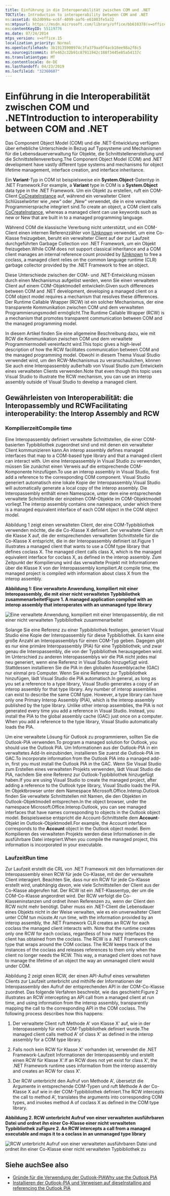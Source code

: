 ```yaml
---
title: Einführung in die Interoperabilität zwischen COM und .NET
TOCTitle: Introduction to interoperability between COM and .NET
ms:assetid: 6b2d099a-ec6f-4099-aaf6-e61003fe5a32
ms:mtpsurl: https://msdn.microsoft.com/library/office/bb610378(v=office.15)
ms:contentKeyID: 55119776
ms.date: 07/24/2014
mtps_version: v=office.15
localization_priority: Normal
ms.openlocfilehash: 3b19135900974c3fa379aa9f4acb18ee98a2f8c5
ms.sourcegitcommit: 8fe462c32b91c87911942c188f3445e85a54137c
ms.translationtype: MT
ms.contentlocale: de-DE
ms.lasthandoff: 04/23/2019
ms.locfileid: "32360607"
---
```

# <a name="introduction-to-interoperability-between-com-and-net"></a><span data-ttu-id="54cda-102">Einführung in die Interoperabilität zwischen COM und .NET</span><span class="sxs-lookup"><span data-stu-id="54cda-102">Introduction to interoperability between COM and .NET</span></span>

<span data-ttu-id="54cda-103">Das Component Object Model (COM) und die .NET-Entwicklung verfügen über erhebliche Unterschiede in Bezug auf Typsysteme und Mechanismen für die Lebensdauerverwaltung für Objekte, die Schnittstellenerstellung und die Schnittstellenvererbung.</span><span class="sxs-lookup"><span data-stu-id="54cda-103">The Component Object Model (COM) and .NET development have vastly different type systems and mechanisms for object lifetime management, interface creation, and interface inheritance.</span></span> 

<span data-ttu-id="54cda-104">Ein **Variant**-Typ in COM ist beispielsweise ein **System.Object**-Datentyp in .NET Framework.</span><span class="sxs-lookup"><span data-stu-id="54cda-104">For example, a **Variant** type in COM is a **System.Object** data type in the .NET Framework.</span></span> <span data-ttu-id="54cda-105">Um ein Objekt zu erstellen, ruft ein COM-Client [CoCreateInstance](https://docs.microsoft.com/windows/desktop/api/combaseapi/nf-combaseapi-cocreateinstance) auf, während ein verwalteter Client Schlüsselwörter wie „new“ oder „New“ verwendet, die in eine verwaltete Programmiersprache integriert sind.</span><span class="sxs-lookup"><span data-stu-id="54cda-105">To create an object, a COM client calls [CoCreateInstance](https://docs.microsoft.com/windows/desktop/api/combaseapi/nf-combaseapi-cocreateinstance), whereas a managed client can use keywords such as new or New that are built in to a managed programming language.</span></span> 

<span data-ttu-id="54cda-106">Während COM die klassische Vererbung nicht unterstützt, und ein COM-Client einen internen Referenzzähler von [IUnknown](https://docs.microsoft.com/windows/desktop/api/unknwn/nn-unknwn-iunknown) verwendet, um eine Co-Klasse freizugeben, beruht ein verwalteter Client auf der zur Laufzeit durchgeführten Garbage Collection von .NET Framework, um ein Objekt freizugeben.</span><span class="sxs-lookup"><span data-stu-id="54cda-106">While COM does not support classical inheritance and a COM client manages an internal reference count provided by [IUnknown](https://docs.microsoft.com/windows/desktop/api/unknwn/nn-unknwn-iunknown) to free a coclass, a managed client relies on the common language runtime (CLR) garbage collector provided by the .NET Framework to free an object.</span></span> 

<span data-ttu-id="54cda-107">Diese Unterschiede zwischen der COM- und .NET-Entwicklung müssen durch einen Mechanismus aufgelöst werden, wenn Sie einen verwalteten Client auf einem COM-Objektmodell entwickeln.</span><span class="sxs-lookup"><span data-stu-id="54cda-107">Given such differences between COM and .NET development, developing a managed client on a COM object model requires a mechanism that resolves these differences.</span></span> <span data-ttu-id="54cda-108">Der Runtime Callable Wrapper (RCW) ist ein solcher Mechanismus, der eine transparente Kommunikation zwischen COM und dem verwalteten Programmierungsmodell ermöglicht.</span><span class="sxs-lookup"><span data-stu-id="54cda-108">The Runtime Callable Wrapper (RCW) is a mechanism that promotes transparent communication between COM and the managed programming model.</span></span>

<span data-ttu-id="54cda-109">In diesem Artikel finden Sie eine allgemeine Beschreibung dazu, wie mit RCW die Kommunikation zwischen COM und dem verwaltete Programmiermodell vereinfacht wird.</span><span class="sxs-lookup"><span data-stu-id="54cda-109">This topic gives a high-level description of how the RCW facilitates communication between COM and the managed programming model.</span></span> <span data-ttu-id="54cda-110">Obwohl in diesem Thema Visual Studio verwendet wird, um den RCW-Mechanismus zu veranschaulichen, können Sie auch eine Interopassembly außerhalb von Visual Studio zum Entwickeln eines verwalteten Clients verwenden.</span><span class="sxs-lookup"><span data-stu-id="54cda-110">Note that even though this topic uses Visual Studio to illustrate the RCW mechanism, you can use an interop assembly outside of Visual Studio to develop a managed client.</span></span>

## <a name="facilitating-interoperability-the-interop-assembly-and-rcw"></a><span data-ttu-id="54cda-111">Gewährleisten von Interoperabilität: die Interopassembly und RCW</span><span class="sxs-lookup"><span data-stu-id="54cda-111">Facilitating interoperability: the Interop Assembly and RCW</span></span>

### <a name="compile-time"></a><span data-ttu-id="54cda-112">Kompilierzeit</span><span class="sxs-lookup"><span data-stu-id="54cda-112">Compile time</span></span>

<span data-ttu-id="54cda-113">Eine Interopassembly definiert verwaltete Schnittstellen, die einer COM-basierten Typbibliothek zugeordnet sind und mit denen ein verwalteter Client kommunizieren kann.</span><span class="sxs-lookup"><span data-stu-id="54cda-113">An interop assembly defines managed interfaces that map to a COM-based type library and that a managed client can interact with.</span></span> <span data-ttu-id="54cda-114">Um eine Interopassembly in Visual Studio zu verwenden, müssen Sie zunächst einen Verweis auf die entsprechende COM-Komponente hinzufügen.</span><span class="sxs-lookup"><span data-stu-id="54cda-114">To use an interop assembly in Visual Studio, first add a reference to the corresponding COM component.</span></span> <span data-ttu-id="54cda-115">Visual Studio generiert automatisch eine lokale Kopie der Interopassembly.</span><span class="sxs-lookup"><span data-stu-id="54cda-115">Visual Studio will automatically generate a local copy of the interop assembly.</span></span> <span data-ttu-id="54cda-116">Die Interopassembly enthält einen Namespace, unter dem eine entsprechende verwaltete Schnittstelle der einzelnen COM-Objekte im COM-Objektmodell vorliegt.</span><span class="sxs-lookup"><span data-stu-id="54cda-116">The interop assembly contains one namespace, under which there is a managed equivalent interface of each COM object in the COM object model.</span></span> 

<span data-ttu-id="54cda-117">Abbildung 1 zeigt einen verwalteten Client, der eine COM-Typbibliothek verwenden möchte, die die Co-Klasse X definiert. Der verwaltete Client ruft die Klasse X auf, die der entsprechenden verwalteten Schnittstelle für die Co-Klasse X entspricht, die in der Interopassembly definiert ist.</span><span class="sxs-lookup"><span data-stu-id="54cda-117">Figure 1 illustrates a managed client that wants to use a COM type library that defines coclass X. The managed client calls class X, which is the managed equivalent interface for coclass X, as defined in the interop assembly.</span></span> <span data-ttu-id="54cda-118">Zum Zeitpunkt der Kompilierung wird das verwaltete Projekt mit Informationen über die Klasse X von der Interopassembly kompiliert.</span><span class="sxs-lookup"><span data-stu-id="54cda-118">At compile time, the managed project is compiled with information about class X from the interop assembly.</span></span>

<span data-ttu-id="54cda-119">**Abbildung 1: Eine verwaltete Anwendung, kompiliert mit einer Interopassembly, die mit einer nicht verwalteten Typbibliothek zusammenarbeitet**</span><span class="sxs-lookup"><span data-stu-id="54cda-119">**Figure 1. A managed application compiled with an interop assembly that interoperates with an unmanaged type library**</span></span>

![Eine verwaltete Anwendung, kompiliert mit einer Interopassembly, die mit einer nicht verwalteten Typbibliothek zusammenarbeitet](media/pia-unmanaged-type-library.gif)
  
<span data-ttu-id="54cda-p106">Solange Sie eine Referenz zu einer Typbibliothek festlegen, generiert Visual Studio eine Kopie der Interopassembly für diese Typbibliothek. Es kann eine große Anzahl an Interopassemblys für einen COM-Typ geben. Dagegen gibt es nur eine primäre Interopassembly (PIA) für eine Typbibliothek; und zwar genau die Interopassembly, die von der Typbibliothek herausgegeben wird. Im Unterschied zu anderen Interopassemblys wir die PIA nicht jedes mal neu generiert, wenn eine Referenz in Visual Studio hinzugefügt wird. Stattdessen installieren Sie die PIA in den globalen Assemblycache (GAC) nur einmal pro Computer. Wenn Sie eine Referenz zur Typbibliothek hinzufügen, lädt Visual Studio die PIA automatisch.</span><span class="sxs-lookup"><span data-stu-id="54cda-p106">In general, as long as you set a reference to a type library, Visual Studio generates a copy of an interop assembly for that type library. Any number of interop assemblies can exist to describe the same COM type. However, a type library can have only one Primary Interop Assembly (PIA), which is the interop assembly published by the type library. Unlike other interop assemblies, the PIA is not generated every time you add a reference in Visual Studio. Instead, you install the PIA to the global assembly cache (GAC) just once on a computer. When you add a reference to the type library, Visual Studio automatically loads the PIA.</span></span>

<span data-ttu-id="54cda-127">Um eine verwaltete Lösung für Outlook zu programmieren, sollten Sie die Outlook-PIA verwenden.</span><span class="sxs-lookup"><span data-stu-id="54cda-127">To program a managed solution for Outlook, you should use the Outlook PIA.</span></span> <span data-ttu-id="54cda-128">Um Informationen aus der Outlook-PIA in ein verwaltetes Add-In einzubinden, installieren Sie zuerst die Outlook-PIA im GAC.</span><span class="sxs-lookup"><span data-stu-id="54cda-128">To incorporate information from the Outlook PIA into a managed add-in, first you must install the Outlook PIA in the GAC.</span></span> <span data-ttu-id="54cda-129">Wenn Sie Visual Studio zum Erstellen eines verwalteten Projekts verwenden, lädt Visual Studio die PIA, nachdem Sie eine Referenz zur Outlook-Typbibliothek hinzugefügt haben.</span><span class="sxs-lookup"><span data-stu-id="54cda-129">If you are using Visual Studio to create the managed project, after adding a reference to the Outlook type library, Visual Studio loads the PIA.</span></span> <span data-ttu-id="54cda-130">Im Objektbrowser unter dem Namespace Microsoft.Office.Interop.Outlook finden Sie verwaltete Schnittstellen mit Namen, die den Objekten im Outlook-Objektmodell entsprechen.</span><span class="sxs-lookup"><span data-stu-id="54cda-130">In the object browser, under the namespace Microsoft.Office.Interop.Outlook, you can see managed interfaces that have names corresponding to objects in the Outlook object model.</span></span> <span data-ttu-id="54cda-131">Beispielsweise entspricht die Account-Schnittstelle dem **Account**-Objekt im Outlook-Objektmodell.</span><span class="sxs-lookup"><span data-stu-id="54cda-131">For example, the Account interface corresponds to the **Account** object in the Outlook object model.</span></span> <span data-ttu-id="54cda-132">Beim Kompilieren des verwalteten Projekts werden diese Informationen in die ausführbare Datei integriert.</span><span class="sxs-lookup"><span data-stu-id="54cda-132">When you compile the managed project, this information is incorporated in your executable.</span></span>

### <a name="run-time"></a><span data-ttu-id="54cda-133">Laufzeit</span><span class="sxs-lookup"><span data-stu-id="54cda-133">Run time</span></span>

<span data-ttu-id="54cda-p108">Zur Laufzeit erstellt die CRL von .NET Framework mit den Informationen der Interopassembly einen RCW für jede Co-Klasse, mit der der verwaltete Client interagiert. Beachten Sie, dass nur ein RCW für jede Co-Klasse erstellt wird, unabhängig davon, wie viele Schnittstellen der Client aus der Co-Klasse abgerufen hat. Der RCW ist ein .NET-Klassentyp, der um die COM-Co-Klasse angeordnet wird. Der RCW verfolgt die Co-Klasseninstanzen und ordnet ihnen Referenzen zu, wenn der Client den RCW nicht mehr benötigt. Daher muss ein .NET-Client die Lebensdauer eines Objekts nicht in der Weise verwalten, wie es ein unverwalteter Client unter COM tun müsste.</span><span class="sxs-lookup"><span data-stu-id="54cda-p108">At run time, with the information provided by an interop assembly, the .NET Framework CLR creates an RCW for each coclass the managed client interacts with. Note that the runtime creates only one RCW for each coclass, regardless of how many interfaces the client has obtained from the coclass. The RCW is a .NET Framework class type that wraps around the COM coclass. The RCW keeps track of the instances of the coclass and releases references to them only when the client no longer needs the RCW. This way, a managed client does not have to manage the lifetime of an object the way an unmanaged client would under COM.</span></span>

<span data-ttu-id="54cda-p109">Abbildung 2 zeigt einen RCW, der einen API-Aufruf eines verwalteten Clients zur Laufzeit unterbricht und mithilfe der Informationen der Interopassembly den Aufruf der entsprechenden API in der COM-Co-Klasse zuordnet. Das folgende Verfahren beschreibt, wie das geschieht:</span><span class="sxs-lookup"><span data-stu-id="54cda-p109">Figure 2 illustrates an RCW intercepting an API call from a managed client at run time, and using information from the interop assembly, transparently mapping the call to the corresponding API in the COM coclass. The following process describes how this happens:</span></span>

1.  <span data-ttu-id="54cda-141">Der verwaltete Client ruft Methode A' von Klasse X' auf, wie in der Interopassembly für eine COM-Typbibliothek definiert wurde.</span><span class="sxs-lookup"><span data-stu-id="54cda-141">The managed client calls method A' of class X' as defined in the interop assembly for a COM type library.</span></span>

2.  <span data-ttu-id="54cda-142">Falls noch kein RCW für Klasse X' vorhanden ist, verwendet die .NET Framework-Laufzeit Informationen der Interopassembly und erstellt einen RCW für Klasse X'.</span><span class="sxs-lookup"><span data-stu-id="54cda-142">If an RCW does not yet exist for class X', the .NET Framework runtime uses information from the interop assembly and creates an RCW for class X'.</span></span>

3.  <span data-ttu-id="54cda-143">Der RCW unterbricht den Aufruf von Methode A', übersetzt die Argumente in entsprechende COM-Typen und ruft Methode A der Co-Klasse X auf wie in der COM-Typbibliothek definiert.</span><span class="sxs-lookup"><span data-stu-id="54cda-143">The RCW intercepts the call to method A', translates the arguments into corresponding COM types, and invokes method A of coclass X as defined in the COM type library.</span></span>

<span data-ttu-id="54cda-144">**Abbildung 2. RCW unterbricht Aufruf von einer verwalteten ausführbaren Datei und ordnet ihn einer Co-Klasse einer nicht verwalteten Typbibliothek zu**</span><span class="sxs-lookup"><span data-stu-id="54cda-144">**Figure 2. An RCW intercepts a call from a managed executable and maps it to a coclass in an unmanaged type library**</span></span>

![RCW unterbricht Aufruf von einer verwalteten ausführbaren Datei und ordnet ihn einer Co-Klasse einer nicht verwalteten Typbibliothek zu](media/pia-unmanaged-type-library-2.gif)
  

## <a name="see-also"></a><span data-ttu-id="54cda-146">Siehe auch</span><span class="sxs-lookup"><span data-stu-id="54cda-146">See also</span></span>

- [<span data-ttu-id="54cda-147">Gründe für die Verwendung der Outlook-PIA</span><span class="sxs-lookup"><span data-stu-id="54cda-147">Why use the Outlook PIA</span></span>](why-use-the-outlook-pia.md)
- [<span data-ttu-id="54cda-148">Installieren der Outlook-PIA und Verweisen auf diese</span><span class="sxs-lookup"><span data-stu-id="54cda-148">Installing and referencing the Outlook PIA</span></span>](installing-and-referencing-the-outlook-pia.md)

